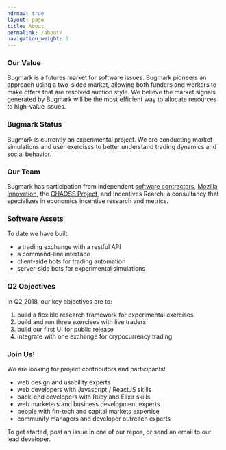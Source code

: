 ```yaml
---
hdrnav: true
layout: page
title: About
permalink: /about/
navigation_weight: 0
---
```


### Our Value

Bugmark is a futures market for software issues.  Bugmark pioneers an approach
using a two-sided market, allowing both funders and workers to make offers that
are resolved auction style.  We believe the market signals generated by Bugmark
will be the most efficient way to allocate resources to high-value issues.

### Bugmark Status

Bugmark is currently an experimental project.  We are conducting market
simulations and user exercises to better understand trading dynamics and social
behavior.

### Our Team

Bugmark has participation from independent [software contractors][1], [Mozilla
Innovation][2], the [CHAOSS Project][3], and Incentives Rearch, a consultancy
that specializes in economics incentive research and metrics.

[1]: http://mountainviewsmartcontracts.com
[2]: https://wiki.mozilla.org/Innovation
[3]: https://www.linuxfoundation.org/blog/chaoss-project-creates-tools-to-analyze-software-development-and-measure-open-source-community-health/

### Software Assets

To date we have built:
- a trading exchange with a restful API
- a command-line interface
- client-side bots for trading automation
- server-side bots for experimental simulations

### Q2 Objectives

In Q2 2018, our key objectives are to:

1. build a flexible research framework for experimental exercises
2. build and run three exercises with live traders
3. build our first UI for public release
4. integrate with one exchange for crypocurrency trading

### Join Us!

We are looking for project contributors and participants!  

- web design and usability experts
- web developers with Javascript / ReactJS skills
- back-end developers with Ruby and Elixir skills
- web marketers and business development experts
- people with fin-tech and capital markets expertise
- community managers and developer outreach experts

To get started, post an issue in one of our repos, or send an email to our lead developer.

